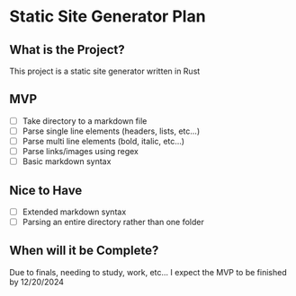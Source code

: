 # Static Site Generator Plan

## What is the Project?

This project is a static site generator written in Rust

## MVP

- [ ] Take directory to a markdown file
- [ ] Parse single line elements (headers, lists, etc...)
- [ ] Parse multi line elements (bold, italic, etc...)
- [ ] Parse links/images using regex
- [ ] Basic markdown syntax

## Nice to Have

- [ ] Extended markdown syntax
- [ ] Parsing an entire directory rather than one folder

## When will it be Complete?

Due to finals, needing to study, work, etc... I expect the MVP to be finished by 12/20/2024
